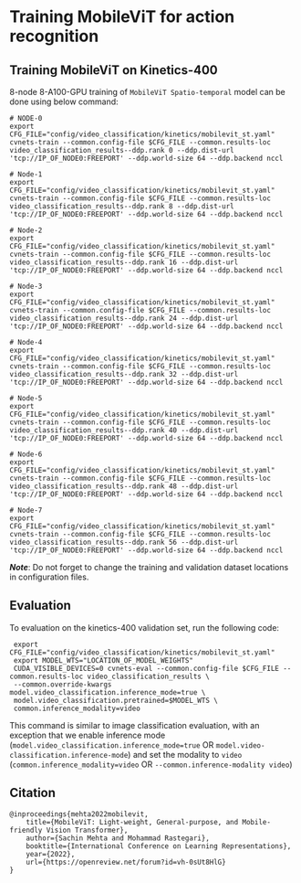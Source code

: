 # Training MobileViT for action recognition

## Training MobileViT on Kinetics-400

8-node 8-A100-GPU training of `MobileViT Spatio-temporal` model can be done using below command:


``` 
# NODE-0
export CFG_FILE="config/video_classification/kinetics/mobilevit_st.yaml"
cvnets-train --common.config-file $CFG_FILE --common.results-loc video_classification_results--ddp.rank 0 --ddp.dist-url 'tcp://IP_OF_NODE0:FREEPORT' --ddp.world-size 64 --ddp.backend nccl

# Node-1
export CFG_FILE="config/video_classification/kinetics/mobilevit_st.yaml"
cvnets-train --common.config-file $CFG_FILE --common.results-loc video_classification_results--ddp.rank 8 --ddp.dist-url 'tcp://IP_OF_NODE0:FREEPORT' --ddp.world-size 64 --ddp.backend nccl

# Node-2
export CFG_FILE="config/video_classification/kinetics/mobilevit_st.yaml"
cvnets-train --common.config-file $CFG_FILE --common.results-loc video_classification_results--ddp.rank 16 --ddp.dist-url 'tcp://IP_OF_NODE0:FREEPORT' --ddp.world-size 64 --ddp.backend nccl

# Node-3
export CFG_FILE="config/video_classification/kinetics/mobilevit_st.yaml"
cvnets-train --common.config-file $CFG_FILE --common.results-loc video_classification_results--ddp.rank 24 --ddp.dist-url 'tcp://IP_OF_NODE0:FREEPORT' --ddp.world-size 64 --ddp.backend nccl

# Node-4
export CFG_FILE="config/video_classification/kinetics/mobilevit_st.yaml"
cvnets-train --common.config-file $CFG_FILE --common.results-loc video_classification_results--ddp.rank 32 --ddp.dist-url 'tcp://IP_OF_NODE0:FREEPORT' --ddp.world-size 64 --ddp.backend nccl

# Node-5
export CFG_FILE="config/video_classification/kinetics/mobilevit_st.yaml"
cvnets-train --common.config-file $CFG_FILE --common.results-loc video_classification_results--ddp.rank 40 --ddp.dist-url 'tcp://IP_OF_NODE0:FREEPORT' --ddp.world-size 64 --ddp.backend nccl

# Node-6
export CFG_FILE="config/video_classification/kinetics/mobilevit_st.yaml"
cvnets-train --common.config-file $CFG_FILE --common.results-loc video_classification_results--ddp.rank 48 --ddp.dist-url 'tcp://IP_OF_NODE0:FREEPORT' --ddp.world-size 64 --ddp.backend nccl

# Node-7
export CFG_FILE="config/video_classification/kinetics/mobilevit_st.yaml"
cvnets-train --common.config-file $CFG_FILE --common.results-loc video_classification_results--ddp.rank 56 --ddp.dist-url 'tcp://IP_OF_NODE0:FREEPORT' --ddp.world-size 64 --ddp.backend nccl

```

***Note***: Do not forget to change the training and validation dataset locations in configuration files.

## Evaluation

To evaluation on the kinetics-400 validation set, run the following code:

``` 
 export CFG_FILE="config/video_classification/kinetics/mobilevit_st.yaml"
 export MODEL_WTS="LOCATION_OF_MODEL_WEIGHTS"
 CUDA_VISIBLE_DEVICES=0 cvnets-eval --common.config-file $CFG_FILE --common.results-loc video_classification_results \
 --common.override-kwargs model.video_classification.inference_mode=true \
 model.video_classification.pretrained=$MODEL_WTS \
 common.inference_modality=video
```
This command is similar to image classification evaluation, with an exception that we enable inference mode (`model.video_classification.inference_mode=true` OR `model.video-classification.inference-mode`) and set the modality to `video` (`common.inference_modality=video` OR `--common.inference-modality video`)

## Citation

``` 
@inproceedings{mehta2022mobilevit,
    title={MobileViT: Light-weight, General-purpose, and Mobile-friendly Vision Transformer},
    author={Sachin Mehta and Mohammad Rastegari},
    booktitle={International Conference on Learning Representations},
    year={2022},
    url={https://openreview.net/forum?id=vh-0sUt8HlG}
}
```